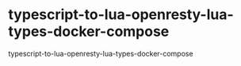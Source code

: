 # typescript-to-lua-openresty-lua-types-docker-compose
typescript-to-lua-openresty-lua-types-docker-compose
